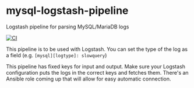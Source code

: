 # mysql-logstash-pipeline
Logstash pipeline for parsing MySQL/MariaDB logs

[![CI](https://github.com/widhalmt/mysql-logstash-pipeline/workflows/Logstash%20Syntax/badge.svg?event=push)](https://github.com/widhalmt/mysql-logstash-pipeline/actions?query=workflow%3A%22Logstash+Syntax%22)

This pipeline is to be used with Logstash. You can set the type of the log as a field (e.g. `[mysql][logtype]: slowquery`)

This pipeline has fixed keys for input and output. Make sure your Logstash configuration puts the logs in the correct keys and fetches them. There's an Ansible role coming up that will allow for easy automatic connection.
